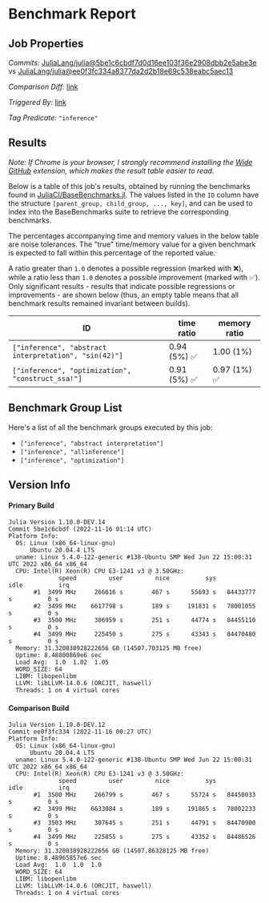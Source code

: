 # Benchmark Report

## Job Properties

*Commits:* [JuliaLang/julia@5be1c6cbdf7d0d16ee103f36e2908dbb2e5abe3e](https://github.com/JuliaLang/julia/commit/5be1c6cbdf7d0d16ee103f36e2908dbb2e5abe3e) vs [JuliaLang/julia@ee0f3fc334a8377da2d2b18e69c538eabc5aec13](https://github.com/JuliaLang/julia/commit/ee0f3fc334a8377da2d2b18e69c538eabc5aec13)

*Comparison Diff:* [link](https://github.com/JuliaLang/julia/compare/ee0f3fc334a8377da2d2b18e69c538eabc5aec13..5be1c6cbdf7d0d16ee103f36e2908dbb2e5abe3e)

*Triggered By:* [link](https://github.com/JuliaLang/julia/pull/47575#issuecomment-1316125758)

*Tag Predicate:* `"inference"`

## Results

*Note: If Chrome is your browser, I strongly recommend installing the [Wide GitHub](https://chrome.google.com/webstore/detail/wide-github/kaalofacklcidaampbokdplbklpeldpj?hl=en)
extension, which makes the result table easier to read.*

Below is a table of this job's results, obtained by running the benchmarks found in
[JuliaCI/BaseBenchmarks.jl](https://github.com/JuliaCI/BaseBenchmarks.jl). The values
listed in the `ID` column have the structure `[parent_group, child_group, ..., key]`,
and can be used to index into the BaseBenchmarks suite to retrieve the corresponding
benchmarks.

The percentages accompanying time and memory values in the below table are noise tolerances. The "true"
time/memory value for a given benchmark is expected to fall within this percentage of the reported value.

A ratio greater than `1.0` denotes a possible regression (marked with :x:), while a ratio less
than `1.0` denotes a possible improvement (marked with :white_check_mark:). Only significant results - results
that indicate possible regressions or improvements - are shown below (thus, an empty table means that all
benchmark results remained invariant between builds).

| ID | time ratio | memory ratio |
|----|------------|--------------|
| `["inference", "abstract interpretation", "sin(42)"]` | 0.94 (5%) :white_check_mark: | 1.00 (1%)  |
| `["inference", "optimization", "construct_ssa!"]` | 0.91 (5%) :white_check_mark: | 0.97 (1%) :white_check_mark: |

## Benchmark Group List

Here's a list of all the benchmark groups executed by this job:

- `["inference", "abstract interpretation"]`
- `["inference", "allinference"]`
- `["inference", "optimization"]`

## Version Info

#### Primary Build

```
Julia Version 1.10.0-DEV.14
Commit 5be1c6cbdf (2022-11-16 01:14 UTC)
Platform Info:
  OS: Linux (x86_64-linux-gnu)
      Ubuntu 20.04.4 LTS
  uname: Linux 5.4.0-122-generic #138-Ubuntu SMP Wed Jun 22 15:00:31 UTC 2022 x86_64 x86_64
  CPU: Intel(R) Xeon(R) CPU E3-1241 v3 @ 3.50GHz: 
              speed         user         nice          sys         idle          irq
       #1  3499 MHz     266616 s        467 s      55693 s   84433777 s          0 s
       #2  3499 MHz    6617798 s        189 s     191831 s   78001055 s          0 s
       #3  3500 MHz     306959 s        251 s      44774 s   84455110 s          0 s
       #4  3499 MHz     225450 s        275 s      43343 s   84470480 s          0 s
  Memory: 31.320838928222656 GB (14507.703125 MB free)
  Uptime: 8.48800869e6 sec
  Load Avg:  1.0  1.02  1.05
  WORD_SIZE: 64
  LIBM: libopenlibm
  LLVM: libLLVM-14.0.6 (ORCJIT, haswell)
  Threads: 1 on 4 virtual cores

```

#### Comparison Build

```
Julia Version 1.10.0-DEV.12
Commit ee0f3fc334 (2022-11-16 00:27 UTC)
Platform Info:
  OS: Linux (x86_64-linux-gnu)
      Ubuntu 20.04.4 LTS
  uname: Linux 5.4.0-122-generic #138-Ubuntu SMP Wed Jun 22 15:00:31 UTC 2022 x86_64 x86_64
  CPU: Intel(R) Xeon(R) CPU E3-1241 v3 @ 3.50GHz: 
              speed         user         nice          sys         idle          irq
       #1  3500 MHz     266799 s        467 s      55724 s   84450033 s          0 s
       #2  3499 MHz    6633084 s        189 s     191865 s   78002233 s          0 s
       #3  3503 MHz     307645 s        251 s      44791 s   84470900 s          0 s
       #4  3499 MHz     225855 s        275 s      43352 s   84486526 s          0 s
  Memory: 31.320838928222656 GB (14507.86328125 MB free)
  Uptime: 8.48965857e6 sec
  Load Avg:  1.0  1.0  1.0
  WORD_SIZE: 64
  LIBM: libopenlibm
  LLVM: libLLVM-14.0.6 (ORCJIT, haswell)
  Threads: 1 on 4 virtual cores

```
